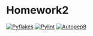 # Homework2

[![Pyflakes](https://github.com/CSC510-Team-57/Homework2/actions/workflows/pyflakes.yml/badge.svg)](https://github.com/CSC510-Team-57/Homework2/actions/workflows/pyflakes.yml)
[![Pylint](https://github.com/CSC510-Team-57/Homework2/actions/workflows/pylint.yml/badge.svg)](https://github.com/CSC510-Team-57/Homework2/actions/workflows/pylint.yml)
[![Autopep8](https://github.com/CSC510-Team-57/Homework2/actions/workflows/autopep8.yml/badge.svg)](https://github.com/CSC510-Team-57/Homework2/actions/workflows/autopep8.yml)
